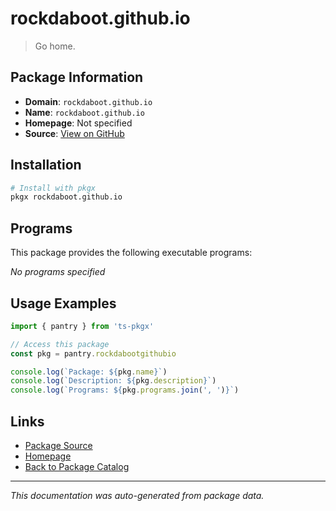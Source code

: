 # rockdaboot.github.io

> Go home.

## Package Information

- **Domain**: `rockdaboot.github.io`
- **Name**: `rockdaboot.github.io`
- **Homepage**: Not specified
- **Source**: [View on GitHub](https://github.com/pkgxdev/pantry/tree/main/projects/rockdaboot.github.io/package.yml)

## Installation

```bash
# Install with pkgx
pkgx rockdaboot.github.io
```

## Programs

This package provides the following executable programs:

*No programs specified*

## Usage Examples

```typescript
import { pantry } from 'ts-pkgx'

// Access this package
const pkg = pantry.rockdabootgithubio

console.log(`Package: ${pkg.name}`)
console.log(`Description: ${pkg.description}`)
console.log(`Programs: ${pkg.programs.join(', ')}`)
```

## Links

- [Package Source](https://github.com/pkgxdev/pantry/tree/main/projects/rockdaboot.github.io/package.yml)
- [Homepage](#)
- [Back to Package Catalog](../package-catalog.md)

---

*This documentation was auto-generated from package data.*
